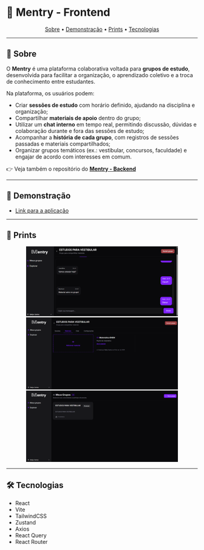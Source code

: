 # 🎨 Mentry - Frontend  

<p align="center">
  <a href="#-sobre">Sobre</a> • 
  <a href="#-demonstração">Demonstração</a> • 
  <a href="#-prints">Prints</a> • 
  <a href="#-tecnologias">Tecnologias</a>
</p>  

---

## 📖 Sobre  

O **Mentry** é uma plataforma colaborativa voltada para **grupos de estudo**, desenvolvida para facilitar a organização, o aprendizado coletivo e a troca de conhecimento entre estudantes.  

Na plataforma, os usuários podem:  
- Criar **sessões de estudo** com horário definido, ajudando na disciplina e organização;  
- Compartilhar **materiais de apoio** dentro do grupo;  
- Utilizar um **chat interno** em tempo real, permitindo discussão, dúvidas e colaboração durante e fora das sessões de estudo;  
- Acompanhar a **história de cada grupo**, com registros de sessões passadas e materiais compartilhados;  
- Organizar grupos temáticos (ex.: vestibular, concursos, faculdade) e engajar de acordo com interesses em comum.    

👉 Veja também o repositório do **[Mentry - Backend](https://github.com/seu-usuario/mentry-backend)**  

---

## 🚀 Demonstração  

- [Link para a aplicação](http://mentrystudy.netlify.app/)  

---

## 📸 Prints  

<div align="center">  
  <img src="src/assets/prints/1.png" width="400"/>  
  <img src="src/assets/prints/2.png" width="400"/>  
  <img src="src/assets/prints/3.png" width="400"/>  
</div>  

---

## 🛠 Tecnologias  

- React  
- Vite  
- TailwindCSS  
- Zustand  
- Axios  
- React Query  
- React Router  
